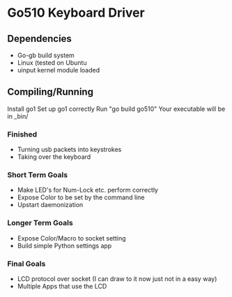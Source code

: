 Go510 Keyboard Driver
=====================

Dependencies
------------

 * Go-gb build system
 * Linux (tested on Ubuntu
 * uinput kernel module loaded

Compiling/Running
-----------------

Install go1
Set up go1 correctly
Run "go build go510"
Your executable will be in \_bin/

### Finished
 * Turning usb packets into keystrokes 
 * Taking over the keyboard

### Short Term Goals
 * Make LED's for Num-Lock etc. perform correctly
 * Expose Color to be set by the command line
 * Upstart daemonization

### Longer Term Goals
 * Expose Color/Macro to socket setting
 * Build simple Python settings app

### Final Goals
 * LCD protocol over socket (I can draw to it now just not in a easy way)
 * Multiple Apps that use the LCD
